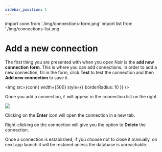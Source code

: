 ```yaml
---
sidebar_position: 1
---
```

import conn from './img/connections-form.png'
import list from './img/connections-list.png'

# Add a new connection

The first thing you are presented with when you open Noir is the **add new connection form**. This is where you can add connections.
In order to add a new connection, fill in the form, click **Test** to test the connection and then **Add new connection** to save it.

<img src={conn} width={500} style={{ borderRadius: 10 }} />

Once you add a connection, it will appear in the connection list on the right

<img src={list} width={500} />

Clicking on the **Enter** icon will open the connection in a new tab.

Right-clicking on the connection will give you the option to **Delete** the connection.

Once a connection is established, if you choose not to close it manually, on next app launch it will be restored unless the database is unreachable.
